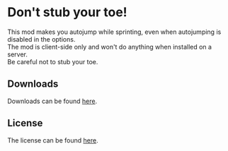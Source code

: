 Don't stub your toe!
==================

This mod makes you autojump while sprinting, even when autojumping is disabled in the options.  
The mod is client-side only and won't do anything when installed on a server.  
Be careful not to stub your toe.

## Downloads
Downloads can be found [here](https://files.vexatos.com/?dir=Don%27t%20stub%20your%20toe%21).

## License
The license can be found [here](LICENSE.md).
